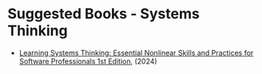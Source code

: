 
# Suggested Books - Systems Thinking 

- [Learning Systems Thinking: Essential Nonlinear Skills and Practices for Software Professionals 1st Edition](https://www.amazon.com/dp/109815133X/), (2024) 


